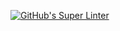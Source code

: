 [![GitHub's Super Linter](https://github.com//ICS20-Programming-StellaS/Assign-02-HTML-Calculations/workflows/GitHub's%20Super%20Linter/badge.svg)](https://github.com//ICS20-Programming-StellaS/Assign-02-HTML-Calculations/actions)
